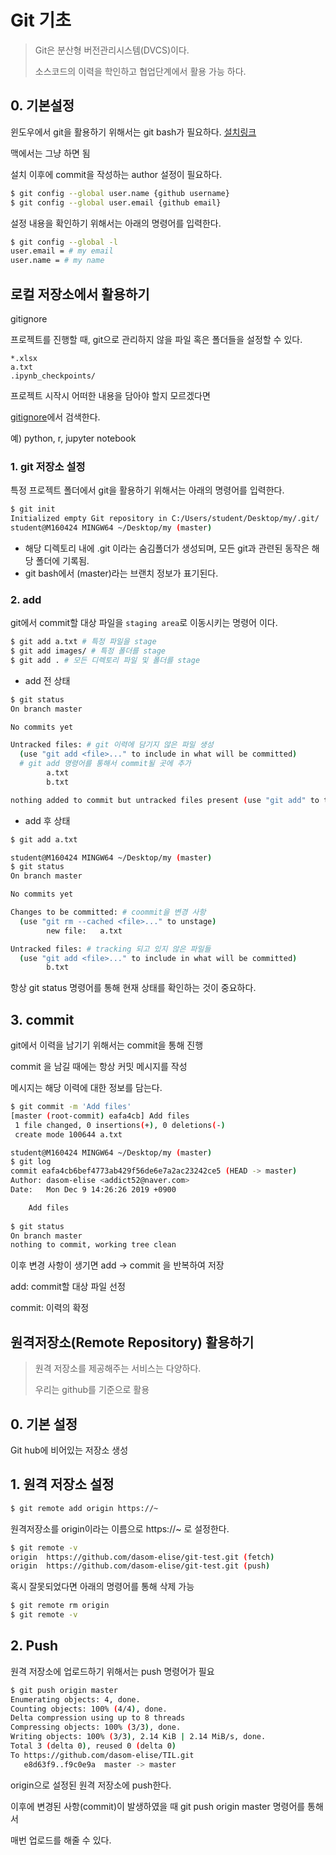 # Git 기초

> Git은 분산형 버전관리시스템(DVCS)이다. 
>
> 소스코드의 이력을 학인하고 협업단계에서 활용 가능 하다.

## 0. 기본설정

윈도우에서 git을 활용하기 위해서는 git bash가 필요하다. [설치링크](https://gitforwindows.org/)

맥에서는 그냥 하면 됨

설치 이후에 commit을 작성하는 author 설정이 필요하다.

```bash
$ git config --global user.name {github username}
$ git config --global user.email {github email}
```

설정 내용을 확인하기 위해서는 아래의 명령어를 입력한다.

```bash
$ git config --global -l
user.email = # my email
user.name = # my name
```

## 로컬 저장소에서 활용하기

gitignore

프로젝트를 진행할 때, git으로 관리하지 않을 파일 혹은 폴더들을 설정할 수 있다.

```
*.xlsx
a.txt
.ipynb_checkpoints/
```

프로젝트 시작시 어떠한 내용을 담아야 할지 모르겠다면

[gitignore](http://gitignore.io/)에서 검색한다.

예) python, r, jupyter notebook

### 1. git 저장소 설정

특정 프로젝트 폴더에서 git을 활용하기 위해서는 아래의 명령어를 입력한다.

```bash
$ git init
Initialized empty Git repository in C:/Users/student/Desktop/my/.git/
student@M160424 MINGW64 ~/Desktop/my (master)

```

* 해당 디렉토리 내에 .git 이라는 숨김폴더가 생성되며, 모든 git과 관련된 동작은 해당 폴더에 기록됨.
* git bash에서 (master)라는 브랜치 정보가 표기된다.

### 2. add

git에서 commit할 대상 파일을 `staging area`로 이동시키는 명령어 이다. 

```bash
$ git add a.txt # 특정 파일을 stage
$ git add images/ # 특정 폴더를 stage
$ git add . # 모든 디렉토리 파일 및 폴더를 stage
```

* add 전 상태

```bash
$ git status
On branch master

No commits yet

Untracked files: # git 이력에 담기지 않은 파일 생성
  (use "git add <file>..." to include in what will be committed)
  # git add 명령어를 통해서 commit될 곳에 추가 
        a.txt
        b.txt

nothing added to commit but untracked files present (use "git add" to track)

```

* add 후 상태

```bash
$ git add a.txt

student@M160424 MINGW64 ~/Desktop/my (master)
$ git status
On branch master

No commits yet

Changes to be committed: # coommit을 변경 사항
  (use "git rm --cached <file>..." to unstage)
        new file:   a.txt

Untracked files: # tracking 되고 있지 않은 파일들
  (use "git add <file>..." to include in what will be committed)
        b.txt
```

항상 git status 명령어를 통해 현재  상태를 확인하는 것이 중요하다.

## 3. commit

git에서 이력을 남기기 위해서는 commit을 통해 진행

commit 을 남길 때에는 항상 커밋 메시지를 작성

메시지는 해당 이력에 대한 정보를 담는다.

```bash
$ git commit -m 'Add files'
[master (root-commit) eafa4cb] Add files
 1 file changed, 0 insertions(+), 0 deletions(-)
 create mode 100644 a.txt

student@M160424 MINGW64 ~/Desktop/my (master)
$ git log
commit eafa4cb6bef4773ab429f56de6e7a2ac23242ce5 (HEAD -> master)
Author: dasom-elise <addict52@naver.com>
Date:   Mon Dec 9 14:26:26 2019 +0900

    Add files
    
$ git status
On branch master
nothing to commit, working tree clean 

```

이후 변경 사항이 생기면 add -> commit 을 반복하여 저장

 add: commit할 대상 파일 선정

commit: 이력의 확정

## 원격저장소(Remote Repository) 활용하기

> 원격 저장소를 제공해주는 서비스는 다양하다.
>
> 우리는 github를 기준으로 활용



## 0. 기본 설정

Git hub에 비어있는 저장소 생성

## 1. 원격 저장소 설정

```bash
$ git remote add origin https://~
```

원격저장소를 origin이라는 이름으로 https://~ 로 설정한다.

```bash
$ git remote -v
origin  https://github.com/dasom-elise/git-test.git (fetch)
origin  https://github.com/dasom-elise/git-test.git (push)

```

혹시 잘못되었다면 아래의 명령어를 통해 삭제 가능

```bash
$ git remote rm origin
$ git remote -v
```



## 2. Push

원격 저장소에 업로드하기 위해서는 push 명령어가 필요

```bash
$ git push origin master
Enumerating objects: 4, done.
Counting objects: 100% (4/4), done.
Delta compression using up to 8 threads
Compressing objects: 100% (3/3), done.
Writing objects: 100% (3/3), 2.14 KiB | 2.14 MiB/s, done.
Total 3 (delta 0), reused 0 (delta 0)
To https://github.com/dasom-elise/TIL.git
   e8d63f9..f9c0e9a  master -> master
```

origin으로 설정된 원격 저장소에 push한다.

이후에 변경된 사항(commit)이 발생하였을 때 git push origin master  명령어를 통해서

매번 업로드를 해줄 수 있다.